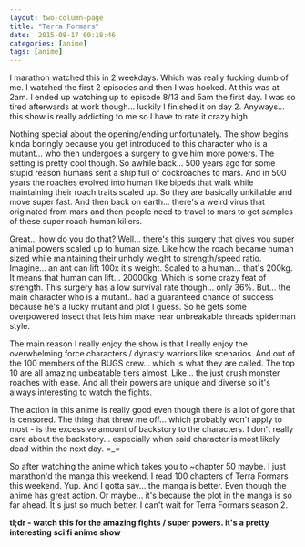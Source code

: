 ```yaml
---
layout: two-column-page 
title: "Terra Formars"
date:  2015-08-17 00:18:46
categories: [anime]
tags: [anime]
---
```

I marathon watched this in 2 weekdays. Which was really fucking dumb of me. I watched the first 2 episodes and then I was hooked. At this was at 2am. I ended up watching up to episode 8/13 and 5am the first day. I was so tired afterwards at work though... luckily I finished it on day 2. Anyways... this show is really addicting to me so I have to rate it crazy high.

Nothing special about the opening/ending unfortunately. The show begins kinda boringly because you get introduced to this character who is a mutant... who then undergoes a surgery to give him more powers. The setting is pretty cool though. So awhile back... 500 years ago for some stupid reason humans sent a ship full of cockroaches to mars. And in 500 years the roaches evolved into human like bipeds that walk while maintaining their roach traits scaled up. So they are basically unkillable and move super fast. And then back on earth... there's a weird virus that originated from mars and then people need to travel to mars to get samples of these super roach human killers.

Great... how do you do that? Well... there's this surgery that gives you super animal powers scaled up to human size. Like how the roach became human sized while maintaining their unholy weight to strength/speed ratio. Imagine... an ant can lift 100x it's weight. Scaled to a human... that's 200kg. It means that human can lift... 20000kg. Which is some crazy feat of strength. This surgery has a low survival rate though... only 36%. But... the main character who is a mutant.. had a guaranteed chance of success because he's a lucky mutant and plot I guess. So he gets some overpowered insect that lets him make near unbreakable threads spiderman style.

The main reason I really enjoy the show is that I really enjoy the overwhelming force characters / dynasty warriors like scenarios. And out of the 100 members of the BUGS crew... which is what they are called. The top 10 are all amazing unbeatable tiers almost. Like... the just crush monster roaches with ease. And all their powers are unique and diverse so it's always interesting to watch the fights.

The action in this anime is really good even though there is a lot of gore that is censored. The thing that threw me off... which probably won't apply to most - is the excessive amount of backstory to the characters. I don't really care about the backstory... especially when said character is most likely dead within the next day. =_=

So after watching the anime which takes you to ~chapter 50 maybe. I just marathon'd the manga this weekend. I read 100 chapters of Terra Formars this weekend. Yup. And I gotta say... the manga is better. Even though the anime has great action. Or maybe... it's because the plot in the manga is so far ahead. It's just so much better. I can't wait for Terra Formars season 2.

**tl;dr - watch this for the amazing fights / super powers. it's a pretty interesting sci fi anime show**
